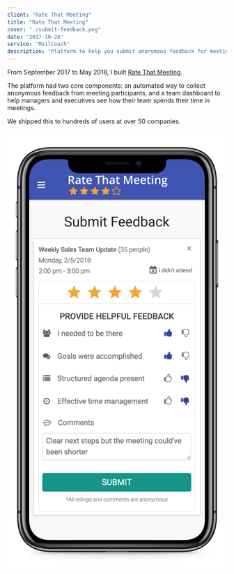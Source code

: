 ```yaml
---
client: "Rate That Meeting"
title: "Rate That Meeting"
cover: "./submit-feedback.png"
date: "2017-10-28"
service: "MailCoach"
description: "Platform to help you submit anonymous feedback for meetings you attend, receive feedback for meetings you organize, and get personalized suggestions for how to spend less time in meetings"
---
```


From September 2017 to May 2018, I built [Rate That Meeting](https://ratethatmeeting.com/).

The platform had two core components: an automated way to collect anonymous feedback from meeting participants, and a team dashboard to help managers and executives see how their team spends their time in meetings.

We shipped this to hundreds of users at over 50 companies.

![](./submit-feedback.png)
